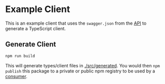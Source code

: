# Example Client

This is an example client that uses the `swagger.json` from the [API](../api/README.md) to generate a TypeScript client.

## Generate Client

```bash
npm run build
```

This will generate types/client files in [./src/generated](./src/generated). You would then `npm publish` this package
to a private or public npm registry to be used by a [consumer](../consumer/README.md).
